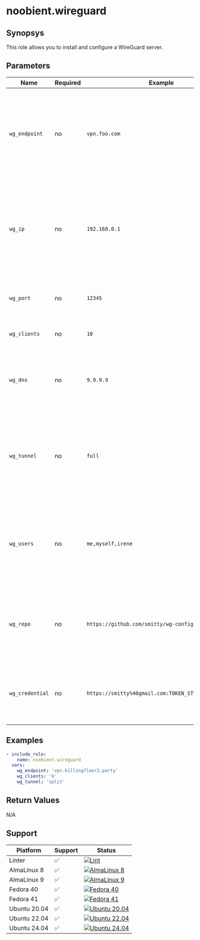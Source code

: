# noobient.wireguard

## Synopsys

This role allows you to install and configure a WireGuard server.

## Parameters

| Name | Required | Example | Description |
|---|---|---|---|
| `wg_endpoint` | no | `vpn.foo.com` | The FQDN / IP address of your WireGuard server. Clients will connect to this address. Defaults to your server's primary IP address. |
| `wg_ip` | no | `192.168.0.1` | The "virtual" IP address of the WireGuard Server on the tunnel network. Clients will be assigned adjacent IPs automatically.  Defaults to `10.10.10.1`. |
| `wg_port` | no | `12345` | The WireGuard server port. Defaults to `44444`. |
| `wg_clients` | no | `10` | The number of allowed clients. Defaults to `5`. |
| `wg_dns` | no | `9.9.9.9` | The DNS server clients will use for name resolution. Defaults to `1.1.1.1` (Cloudflare). |
| `wg_tunnel` | no | `full` | Tunnel type, can be either `full` (all client traffic goes through the server) or `split` (only tunnel traffic goes through). Defaults to `split`. |
| `wg_users` | no | `me,myself,irene` | Comma separated list of nick names for your users. Must be the same number as `wg_clients`. No default values. |
| `wg_repo` | no | `https://github.com/smitty/wg-config ` | HTTP URL of the GitHub repo where you want to push your generated WireGuard config files. No default values. |
| `wg_credential` | no | `https://smitty%40gmail.com:TOKEN_STUFF@github.com` | Your GitHub [personal access token](https://docs.github.com/en/authentication/keeping-your-account-and-data-secure/creating-a-personal-access-token) for the repo specified in `wg_repo`. No default values. |

## Examples

```yml
- include_role:
    name: noobient.wireguard
  vars:
    wg_endpoint: 'vpn.killingfloor2.party'
    wg_clients: '6'
    wg_tunnel: 'split'
```

## Return Values

N/A

## Support

| Platform | Support | Status |
|---|---|---|
| Linter | ✅ | [![Lint](https://github.com/noobient/ansible-galaxy-wireguard/actions/workflows/lint.yml/badge.svg)](https://github.com/noobient/ansible-galaxy-wireguard/actions/workflows/lint.yml) |
| AlmaLinux 8 | ✅ | [![AlmaLinux 8](https://github.com/noobient/ansible-galaxy-wireguard/actions/workflows/almalinux-8.yml/badge.svg)](https://github.com/noobient/ansible-galaxy-wireguard/actions/workflows/almalinux-8.yml) |
| AlmaLinux 9 | ✅ | [![AlmaLinux 9](https://github.com/noobient/ansible-galaxy-wireguard/actions/workflows/almalinux-9.yml/badge.svg)](https://github.com/noobient/ansible-galaxy-wireguard/actions/workflows/almalinux-9.yml) |
| Fedora 40 | ✅ | [![Fedora 40](https://github.com/noobient/ansible-galaxy-wireguard/actions/workflows/fedora-40.yml/badge.svg)](https://github.com/noobient/ansible-galaxy-wireguard/actions/workflows/fedora-40.yml) |
| Fedora 41 | ✅ | [![Fedora 41](https://github.com/noobient/ansible-galaxy-wireguard/actions/workflows/fedora-41.yml/badge.svg)](https://github.com/noobient/ansible-galaxy-wireguard/actions/workflows/fedora-41.yml) |
| Ubuntu 20.04 | ✅ | [![Ubuntu 20.04](https://github.com/noobient/ansible-galaxy-wireguard/actions/workflows/ubuntu-20.04.yml/badge.svg)](https://github.com/noobient/ansible-galaxy-wireguard/actions/workflows/ubuntu-20.04.yml) |
| Ubuntu 22.04 | ✅ | [![Ubuntu 22.04](https://github.com/noobient/ansible-galaxy-wireguard/actions/workflows/ubuntu-22.04.yml/badge.svg)](https://github.com/noobient/ansible-galaxy-wireguard/actions/workflows/ubuntu-22.04.yml) |
| Ubuntu 24.04 | ✅ | [![Ubuntu 24.04](https://github.com/noobient/ansible-galaxy-wireguard/actions/workflows/ubuntu-24.04.yml/badge.svg)](https://github.com/noobient/ansible-galaxy-wireguard/actions/workflows/ubuntu-24.04.yml) |
